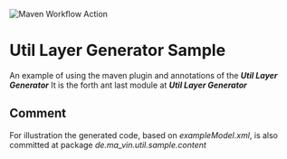 ![Maven Workflow Action](https://github.com/Ma-Vin/de.ma_vin.util.layerGenerator/actions/workflows/maven.yml/badge.svg)

# Util Layer Generator Sample
An example of using the maven plugin and annotations of the ***Util Layer Generator***
It is the forth ant last module at ***Util Layer Generator***

## Comment
For illustration the generated code, based on *exampleModel.xml*, is also committed at package *de.ma_vin.util.sample.content*